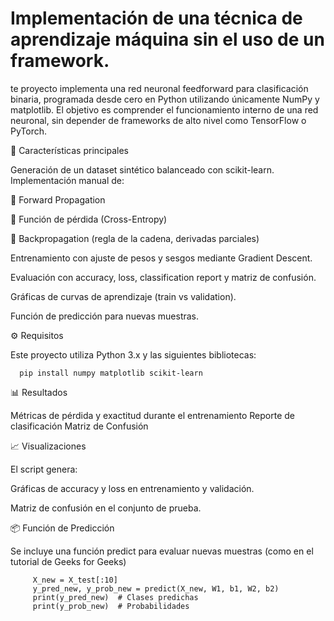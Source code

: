 # Implementación de una técnica de aprendizaje máquina sin el uso de un framework.
te proyecto implementa una red neuronal feedforward para clasificación binaria, programada desde cero en Python utilizando únicamente NumPy y matplotlib. El objetivo es comprender el funcionamiento interno de una red neuronal, sin depender de frameworks de alto nivel como TensorFlow o PyTorch.

🚀 Características principales

Generación de un dataset sintético balanceado con scikit-learn.
Implementación manual de:

   📌 Forward Propagation
    
   📌 Función de pérdida (Cross-Entropy)
    
   📌 Backpropagation (regla de la cadena, derivadas parciales)
    
   Entrenamiento con ajuste de pesos y sesgos mediante Gradient Descent.
    
   Evaluación con accuracy, loss, classification report y matriz de confusión.
    
   Gráficas de curvas de aprendizaje (train vs validation).
    
   Función de predicción para nuevas muestras.

⚙️ Requisitos

Este proyecto utiliza Python 3.x y las siguientes bibliotecas:

      pip install numpy matplotlib scikit-learn

📊 Resultados

Métricas de pérdida y exactitud durante el entrenamiento 
Reporte de clasificación 
Matriz de Confusión

📈 Visualizaciones

El script genera:

Gráficas de accuracy y loss en entrenamiento y validación.

Matriz de confusión en el conjunto de prueba.

📦 Función de Predicción

Se incluye una función predict para evaluar nuevas muestras (como en el tutorial de Geeks for Geeks)

         X_new = X_test[:10]
         y_pred_new, y_prob_new = predict(X_new, W1, b1, W2, b2)
         print(y_pred_new)  # Clases predichas
         print(y_prob_new)  # Probabilidades


